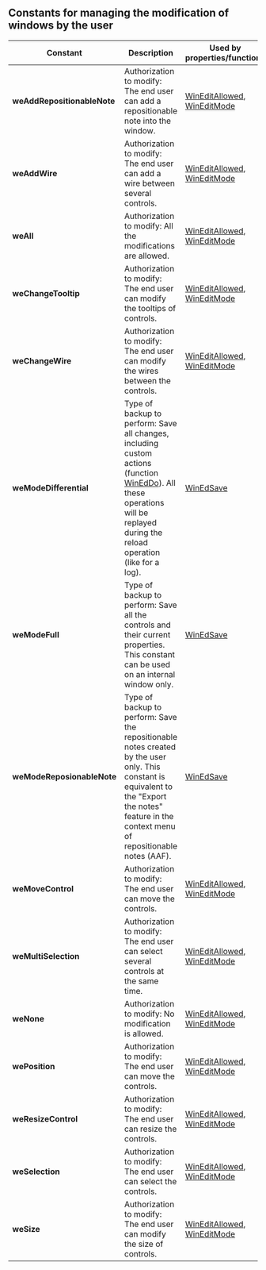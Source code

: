 
## Constants for managing the modification of windows by the user
			

<a name="NOTE1"></a>
<a name="NOTE1_1"></a>


| Constant | Description | Used by properties/functions |
| --- | --- | --- |
| **weAddRepositionableNote** | Authorization to modify: The end user can add a repositionable note into the window. | [WinEditAllowed](../Proprietes/1000021850.md), [WinEditMode](../Proprietes/1000021824.md) |
| **weAddWire** | Authorization to modify: The end user can add a wire between several controls. | [WinEditAllowed](../Proprietes/1000021850.md), [WinEditMode](../Proprietes/1000021824.md) |
| **weAll** | Authorization to modify: All the modifications are allowed. | [WinEditAllowed](../Proprietes/1000021850.md), [WinEditMode](../Proprietes/1000021824.md) |
| **weChangeTooltip** | Authorization to modify: The end user can modify the tooltips of controls. | [WinEditAllowed](../Proprietes/1000021850.md), [WinEditMode](../Proprietes/1000021824.md) |
| **weChangeWire** | Authorization to modify: The end user can modify the wires between the controls. | [WinEditAllowed](../Proprietes/1000021850.md), [WinEditMode](../Proprietes/1000021824.md) |
| **weModeDifferential** | Type of backup to perform: Save all changes, including custom actions (function [WinEdDo](../WDLang1/1000021897.md)). All these operations will be replayed during the reload operation (like for a log). | [WinEdSave](../WDLang1/1000021848.md) |
| **weModeFull** | Type of backup to perform: Save all the controls and their current properties. This constant can be used on an internal window only. | [WinEdSave](../WDLang1/1000021848.md) |
| **weModeReposionableNote** | Type of backup to perform: Save the repositionable notes created by the user only. This constant is equivalent to the "Export the notes" feature in the context menu of repositionable notes (AAF). | [WinEdSave](../WDLang1/1000021848.md) |
| **weMoveControl** | Authorization to modify: The end user can move the controls. | [WinEditAllowed](../Proprietes/1000021850.md), [WinEditMode](../Proprietes/1000021824.md) |
| **weMultiSelection** | Authorization to modify: The end user can select several controls at the same time. | [WinEditAllowed](../Proprietes/1000021850.md), [WinEditMode](../Proprietes/1000021824.md) |
| **weNone** | Authorization to modify: No modification is allowed. | [WinEditAllowed](../Proprietes/1000021850.md), [WinEditMode](../Proprietes/1000021824.md) |
| **wePosition** | Authorization to modify: The end user can move the controls. | [WinEditAllowed](../Proprietes/1000021850.md), [WinEditMode](../Proprietes/1000021824.md) |
| **weResizeControl** | Authorization to modify: The end user can resize the controls. | [WinEditAllowed](../Proprietes/1000021850.md), [WinEditMode](../Proprietes/1000021824.md) |
| **weSelection** | Authorization to modify: The end user can select the controls. | [WinEditAllowed](../Proprietes/1000021850.md), [WinEditMode](../Proprietes/1000021824.md) |
| **weSize** | Authorization to modify: The end user can modify the size of controls. | [WinEditAllowed](../Proprietes/1000021850.md), [WinEditMode](../Proprietes/1000021824.md) |




